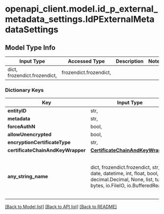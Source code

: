 # openapi_client.model.id_p_external_metadata_settings.IdPExternalMetadataSettings

## Model Type Info
Input Type | Accessed Type | Description | Notes
------------ | ------------- | ------------- | -------------
dict, frozendict.frozendict,  | frozendict.frozendict,  |  | 

### Dictionary Keys
Key | Input Type | Accessed Type | Description | Notes
------------ | ------------- | ------------- | ------------- | -------------
**entityID** | str,  | str,  |  | [optional] 
**metadata** | str,  | str,  |  | [optional] 
**forceAuthN** | bool,  | BoolClass,  |  | [optional] 
**allowUnencrypted** | bool,  | BoolClass,  |  | [optional] 
**encryptionCertificateType** | str,  | str,  |  | [optional] 
**certificateChainAndKeyWrapper** | [**CertificateChainAndKeyWrapper**](CertificateChainAndKeyWrapper.md) | [**CertificateChainAndKeyWrapper**](CertificateChainAndKeyWrapper.md) |  | [optional] 
**any_string_name** | dict, frozendict.frozendict, str, date, datetime, int, float, bool, decimal.Decimal, None, list, tuple, bytes, io.FileIO, io.BufferedReader | frozendict.frozendict, str, BoolClass, decimal.Decimal, NoneClass, tuple, bytes, FileIO | any string name can be used but the value must be the correct type | [optional]

[[Back to Model list]](../../README.md#documentation-for-models) [[Back to API list]](../../README.md#documentation-for-api-endpoints) [[Back to README]](../../README.md)

